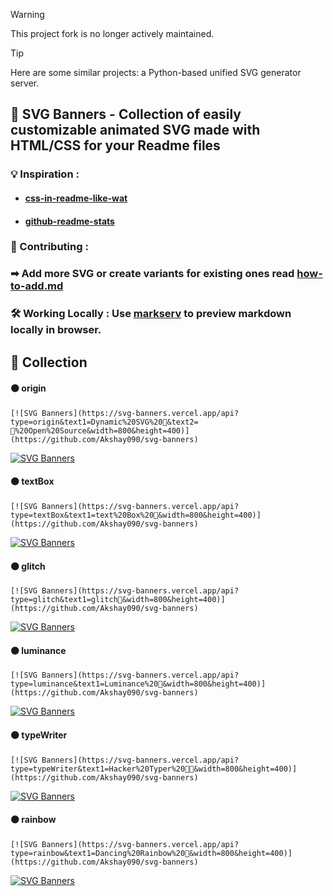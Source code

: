 > [!WARNING]  
> This project fork is no longer actively maintained.

> [!TIP]
> Here are some similar projects: a Python-based unified SVG generator server.

## 🌠 SVG Banners - Collection of easily customizable animated SVG made with HTML/CSS for your Readme files

### 💡 Inspiration : 
- #### [css-in-readme-like-wat](https://github.com/sindresorhus/css-in-readme-like-wat)
- #### [github-readme-stats](https://github.com/anuraghazra/github-readme-stats)

### 🚧 Contributing :
### ➡ Add more SVG or create variants for existing ones read [how-to-add.md](https://github.com/Akshay090/svg-banners/blob/master/how-to-add.md)

### 🛠️ Working Locally : Use [markserv](https://github.com/markserv/markserv) to preview markdown locally in browser.

## 💐 Collection 

#### ⚫ origin 

```
[![SVG Banners](https://svg-banners.vercel.app/api?type=origin&text1=Dynamic%20SVG%20🤠&text2=💖%20Open%20Source&width=800&height=400)](https://github.com/Akshay090/svg-banners)
```
[![SVG Banners](https://svg-banners.vercel.app/api?type=origin&text1=Dynamic%20SVG%20🤠&text2=💖%20Open%20Source&width=800&height=400)](https://github.com/Akshay090/svg-banners)

#### ⚫ textBox

```
[![SVG Banners](https://svg-banners.vercel.app/api?type=textBox&text1=text%20Box%20🤖&width=800&height=400)](https://github.com/Akshay090/svg-banners)
```
[![SVG Banners](https://svg-banners.vercel.app/api?type=textBox&text1=text%20Box%20🤖&width=800&height=400)](https://github.com/Akshay090/svg-banners)


#### ⚫ glitch

```
[![SVG Banners](https://svg-banners.vercel.app/api?type=glitch&text1=glitch🤹&width=800&height=400)](https://github.com/Akshay090/svg-banners)
```
[![SVG Banners](https://svg-banners.vercel.app/api?type=glitch&text1=glitch🤹&width=800&height=400)](https://github.com/Akshay090/svg-banners)

#### ⚫ luminance

```
[![SVG Banners](https://svg-banners.vercel.app/api?type=luminance&text1=Luminance%20🌻&width=800&height=400)](https://github.com/Akshay090/svg-banners)
```
[![SVG Banners](https://svg-banners.vercel.app/api?type=luminance&text1=Luminance%20🌻&width=800&height=400)](https://github.com/Akshay090/svg-banners)


#### ⚫ typeWriter

```
[![SVG Banners](https://svg-banners.vercel.app/api?type=typeWriter&text1=Hacker%20Typer%20👨‍💻&width=800&height=400)](https://github.com/Akshay090/svg-banners)
```
[![SVG Banners](https://svg-banners.vercel.app/api?type=typeWriter&text1=Hacker%20Typer%20👨‍💻&width=800&height=400)](https://github.com/Akshay090/svg-banners)


#### ⚫ rainbow

```
[![SVG Banners](https://svg-banners.vercel.app/api?type=rainbow&text1=Dancing%20Rainbow%20🌈&width=800&height=400)](https://github.com/Akshay090/svg-banners)
```
[![SVG Banners](https://svg-banners.vercel.app/api?type=rainbow&text1=Dancing%20Rainbow%20🌈&width=800&height=400)](https://github.com/Akshay090/svg-banners)
